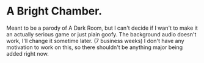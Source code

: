 # A Bright Chamber.
Meant to be a parody of A Dark Room, but I can't decide if I wan't to make it an actually serious game or just plain goofy.
The background audio doesn't work, I'll change it sometime later. (7 business weeks)
I don't have any motivation to work on this, so there shouldn't be anything major being added right now.

